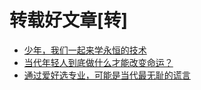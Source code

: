# 转载好文章[转]

- [少年，我们一起来学永恒的技术](https://mp.weixin.qq.com/s?__biz=MjM5NDU0Mjk2MQ==&mid=2651634020&idx=1&sn=ed9d09a50f52fc7bc572720311c682c4&chksm=bd7e3d7a8a09b46c54d5fa308a799b90702a9d37ea989fe5cc97e3698dd32baf2e27877d5e19&mpshare=1&scene=1&srcid=&key=7409d1503d218b7f7c561f9528f3fb0008fff1e54abd52d426b1ee9a727089399e8e27463e58b0c6cf3bd7e81ff60f2aeb022df184f530f5768104654673de2d26e4227598b0ef4362601b13a64afbbf&ascene=1&uin=MTc5Nzg1NTMyMA%3D%3D&devicetype=Windows+10&version=62060833&lang=zh_CN&pass_ticket=tPVFo5XU7nczTQTB0tQ4h9K9JboerG%2FbX89HpK%2FECVx%2F1m47kv%2F3FlyBuM65P4tm)
- [当代年轻人到底做什么才能改变命运？](https://mp.weixin.qq.com/s?__biz=MzI2MzE2NDczMw==&mid=2649737832&idx=1&sn=730213b674e827cf09fb7c9021cf0852&chksm=f25b6c3ac52ce52cec47982640430000ba6d9ebd36168aba96d64cd3664414e43593a473b195&mpshare=1&scene=1&srcid=&key=0282eab87c8b0333ac8731447abe37100145ca55e6c88cfadff9689c19afc6bf38b8a62add84ed053113a02e90679987137c741c45d118b68e450e4a63db6d9dd8065191aa8c8fa4f1615d8fd6433b8a&ascene=1&uin=MTc5Nzg1NTMyMA%3D%3D&devicetype=Windows+10&version=62060833&lang=zh_CN&pass_ticket=tPVFo5XU7nczTQTB0tQ4h9K9JboerG%2FbX89HpK%2FECVx%2F1m47kv%2F3FlyBuM65P4tm)
- [通过爱好选专业，可能是当代最无耻的谎言](https://mp.weixin.qq.com/s?__biz=MzI2MzE2NDczMw==&mid=2649737912&idx=1&sn=0dfa789df20378b499e8137fe19dfd94&chksm=f25b6ceac52ce5fc591a7fa5c5e5807cf6f34e4de5e207efa5c03756e31d5bad13ca333522d2&mpshare=1&scene=1&srcid=0701CEfkFuSleeC4TQxb4Gdg&key=7409d1503d218b7fb31aadcff430c493d59f854eb6d80a42ab6fcef83c0bc51ea0309b743230fe2d926cfbc5068627e6b97df42facf263e1e43359cfc4afb1b2025b918dba5ec257d47022a7f30f2e1e&ascene=1&uin=MTc5Nzg1NTMyMA%3D%3D&devicetype=Windows+10&version=62060833&lang=zh_CN&pass_ticket=tPVFo5XU7nczTQTB0tQ4h9K9JboerG%2FbX89HpK%2FECVx%2F1m47kv%2F3FlyBuM65P4tm)

